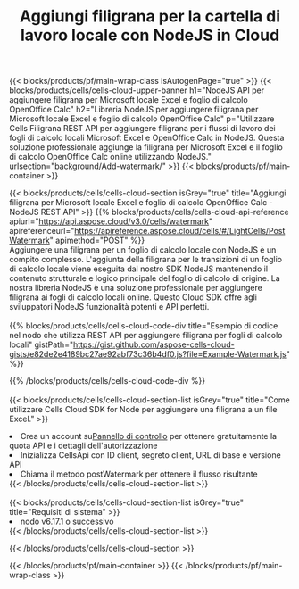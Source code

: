 ﻿---
title:  Aggiungi filigrana per la cartella di lavoro locale con NodeJS in Cloud
description:  API cloud e SDK per l'aggiunta di filigrana per Microsoft Excel e OpenOffice Calc con NodeJS. Aggiunta della filigrana per i fogli di calcolo locali tramite l'SDK Cells Cloud API per NodeJS.
---
{{< blocks/products/pf/main-wrap-class isAutogenPage="true" >}}
{{< blocks/products/cells/cells-cloud-upper-banner h1="NodeJS API per aggiungere filigrana per Microsoft locale Excel e foglio di calcolo OpenOffice Calc" h2="Libreria NodeJS per aggiungere filigrana per Microsoft locale Excel e foglio di calcolo OpenOffice Calc" p="Utilizzare Cells Filigrana REST API per aggiungere filigrana per i flussi di lavoro dei fogli di calcolo locali Microsoft Excel e OpenOffice Calc in NodeJS. Questa soluzione professionale aggiunge la filigrana per Microsoft Excel e il foglio di calcolo OpenOffice Calc online utilizzando NodeJS." urlsection="background/Add-watermark/" >}}
{{< blocks/products/pf/main-container >}}

{{< blocks/products/cells/cells-cloud-section isGrey="true" title="Aggiungi filigrana per Microsoft locale Excel e foglio di calcolo OpenOffice Calc - NodeJS REST API" >}}
{{% blocks/products/cells/cells-cloud-api-reference apiurl="https://api.aspose.cloud/v3.0/cells/watermark" apireferenceurl="https://apireference.aspose.cloud/cells/#/LightCells/PostWatermark" apimethod="POST" %}}
<br/>
Aggiungere una filigrana per un foglio di calcolo locale con NodeJS è un compito complesso. L'aggiunta della filigrana per le transizioni di un foglio di calcolo locale viene eseguita dal nostro SDK NodeJS mantenendo il contenuto strutturale e logico principale del foglio di calcolo di origine. La nostra libreria NodeJS è una soluzione professionale per aggiungere filigrana ai fogli di calcolo locali online. Questo Cloud SDK offre agli sviluppatori NodeJS funzionalità potenti e API perfetti.
<br/>
<br/>
{{% blocks/products/cells/cells-cloud-code-div title="Esempio di codice nel nodo che utilizza REST API per aggiungere filigrana per fogli di calcolo locali" gistPath="https://gist.github.com/aspose-cells-cloud-gists/e82de2e4189bc27ae92abf73c36b4df0.js?file=Example-Watermark.js" %}}
  
{{% /blocks/products/cells/cells-cloud-code-div %}}
<br/>
<br/>
{{< blocks/products/cells/cells-cloud-section-list isGrey="true" title="Come utilizzare Cells Cloud SDK for Node per aggiungere una filigrana a un file Excel." >}}
<li> Crea un account su<a href="https://dashboard.aspose.cloud/">Pannello di controllo</a> per ottenere gratuitamente la quota API e i dettagli dell'autorizzazione</li>
<li>Inizializza CellsApi con ID client, segreto client, URL di base e versione API</li>
<li>Chiama il metodo postWatermark per ottenere il flusso risultante</li>
{{< /blocks/products/cells/cells-cloud-section-list >}}
<br/>
<br/>
{{< blocks/products/cells/cells-cloud-section-list isGrey="true" title="Requisiti di sistema" >}}
<li>nodo v6.17.1 o successivo</li>
{{< /blocks/products/cells/cells-cloud-section-list >}}

{{< /blocks/products/cells/cells-cloud-section >}}

{{< /blocks/products/pf/main-container >}}
{{< /blocks/products/pf/main-wrap-class >}}
